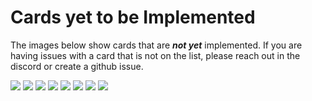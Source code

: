 # Cards yet to be Implemented
The images below show cards that are _**not yet**_ implemented. If you are having issues with a card that is not on the list, please reach out in the discord or create a github issue.

![](./1503633301.webp)
![](./3086868510.webp)
![](./3468546373.webp)
![](./3671559022.webp)
![](./5896817672.webp)
![](./6911505367.webp)
![](./7270736993.webp)
![](./8080818347.webp)

